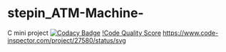 # stepin_ATM-Machine-
C mini project
[![Codacy Badge](https://app.codacy.com/project/badge/Grade/7cd6905b28fc4d99832442d1445ebfb3)](https://www.codacy.com/gh/Madhavi526/stepin_ATM-Machine-/dashboard?utm_source=github.com&amp;utm_medium=referral&amp;utm_content=Madhavi526/stepin_ATM-Machine-&amp;utm_campaign=Badge_Grade)
[!Code Quality Score](https://www.code-inspector.com/project/27580/score/svg)
https://www.code-inspector.com/project/27580/status/svg
